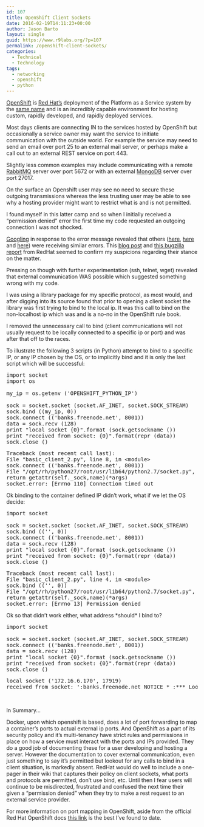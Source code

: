 ```yaml
---
id: 107
title: OpenShift Client Sockets
date: 2016-02-19T14:11:23+00:00
author: Jason Barto
layout: single
guid: https://www.r9labs.org/?p=107
permalink: /openshift-client-sockets/
categories:
  - Technical
  - Technology
tags:
  - networking
  - openshift
  - python
---
```

[OpenShift](https://www.openshift.com/ "OpenShift Online") is [Red Hat&#8217;s](http://www.redhat.com "Red Hat") deployment of the Platform as a Service system by the [same name](https://www.openshift.org "OpenShift Origin") and is an incredibly capable environment for hosting custom, rapidly developed, and rapidly deployed services.

Most days clients are connecting IN to the services hosted by OpenShift but occasionally a service owner may want the service to initiate communication with the outside world. For example the service may need to send an email over port 25 to an external mail server, or perhaps make a call out to an external REST service on port 443.
  
Slightly less common examples may include communicating with a remote [RabbitMQ](http://www.rabbitmq.com/ "RabbitMQ") server over port 5672 or with an external [MongoDB](https://www.mongodb.org/ "Mongo DB") server over port 27017.

On the surface an Openshift user may see no need to secure these outgoing transmissions whereas the less trusting user may be able to see why a hosting provider might want to restrict what is and is not permitted.

I found myself in this latter camp and so when I initially received a &#8220;permission denied&#8221; error the first time my code requested an outgoing connection I was not shocked.

<!--more-->

 [Googling](https://www.google.co.uk/webhp?sourceid=chrome-instant&ion=1&espv=2&ie=UTF-8#q=openshift+outgoing+socket "Google: openshift outgoing socket") in response to the error message revealed that others ([here](http://stackoverflow.com/questions/22057043/openshift-online-outgoing-connections-permission-denied), [here](http://wildfly-development.1055759.n5.nabble.com/java-net-SocketException-Permission-denied-Openshift-td5716537.html) and [here](http://stackoverflow.com/questions/16911325/fail-to-open-an-outgoing-connection-socket-on-openshift)) were receiving similar errors. This [blog post](https://blog.openshift.com/outbound-mail-ports-are-now-open-for-business-on-openshift/ "OpenShift some ports allowed") and [this bugzilla report](https://bugzilla.redhat.com/show_bug.cgi?id=1016805 "OpenShift stance on outgoing sockets") from RedHat seemed to confirm my suspicions regarding their stance on the matter.

Pressing on though with further experimentation (ssh, telnet, wget) revealed that external communication WAS possible which suggested something wrong with my code.

I was using a library package for my specific protocol, as most would, and after digging into its source found that prior to opening a client socket the library was first trying to bind to the local ip. It was this call to bind on the non-localhost ip which was and is a no-no in the OpenShift rule book.

I removed the unnecessary call to bind (client communications will not usually request to be locally connected to a specific ip or port) and was after that off to the races.

To illustrate the following 3 scripts (in Python) attempt to bind to a specific IP, or any IP chosen by the OS, or to implicitly bind and it is only the last script which will be successful:

<pre class="lang:python decode:true" title="Network Client Test Script #1">import socket
import os

my_ip = os.getenv ('OPENSHIFT_PYTHON_IP')

sock = socket.socket (socket.AF_INET, socket.SOCK_STREAM)
sock.bind ((my_ip, 0))
sock.connect (('banks.freenode.net', 8001))
data = sock.recv (128)
print "local socket {0}".format (sock.getsockname ())
print "received from socket: {0}".format(repr (data))
sock.close ()</pre>

<pre class="lang:sh decode:true" title="Test Script #1: Output">Traceback (most recent call last):
File "basic_client_2.py", line 8, in &lt;module&gt;
sock.connect (('banks.freenode.net', 8001))
File "/opt/rh/python27/root/usr/lib64/python2.7/socket.py", line 224, in meth
return getattr(self._sock,name)(*args)
socket.error: [Errno 110] Connection timed out</pre>

Ok binding to the container defined IP didn&#8217;t work, what if we let the OS decide:

<pre class="lang:python decode:true" title="Network Test Script #2">import socket

sock = socket.socket (socket.AF_INET, socket.SOCK_STREAM)
sock.bind (('', 0))
sock.connect (('banks.freenode.net', 8001))
data = sock.recv (128)
print "local socket {0}".format (sock.getsockname ())
print "received from socket: {0}".format(repr (data))
sock.close ()</pre>

<pre class="lang:sh decode:true" title="Test Script #2: Output">Traceback (most recent call last):
File "basic_client_2.py", line 4, in &lt;module&gt;
sock.bind (('', 0))
File "/opt/rh/python27/root/usr/lib64/python2.7/socket.py", line 224, in meth
return getattr(self._sock,name)(*args)
socket.error: [Errno 13] Permission denied</pre>

Ok so that didn&#8217;t work either, what address \*should\* I bind to?

<pre class="lang:default decode:true " title="Network Test Script #3">import socket

sock = socket.socket (socket.AF_INET, socket.SOCK_STREAM)
sock.connect (('banks.freenode.net', 8001))
data = sock.recv (128)
print "local socket {0}".format (sock.getsockname ())
print "received from socket: {0}".format(repr (data))
sock.close ()</pre>

<pre class="lang:default decode:true" title="Test Script #3: Output">local socket ('172.16.6.170', 17919)
received from socket: ':banks.freenode.net NOTICE * :*** Looking up your hostname...\r\n'</pre>

&nbsp;

In Summary&#8230;

Docker, upon which openshift is based, does a lot of port forwarding to map a container&#8217;s ports to actual external ip ports. And OpenShift as a part of its security policy and it&#8217;s multi-tenancy have strict rules and permissions in place on how a service must interact with the ports and IPs provided. They do a good job of documenting these for a user developing and hosting a server. However the documentation to cover external communication, even just something to say it&#8217;s permitted but lookout for any calls to bind in a client situation, is markedly absent. RedHat would do well to include a one-pager in their wiki that captures their policy on client sockets, what ports and protocols are permitted, don&#8217;t use bind, etc. Until then I fear users will continue to be misdirected, frustrated and confused the next time their given a &#8220;permission denied&#8221; when they try to make a rest request to an external service provider.

For more information on port mapping in OpenShift, aside from the official Red Hat OpenShift docs [this link](http://blog-judcon.rhcloud.com/?p=97) is the best I&#8217;ve found to date.
